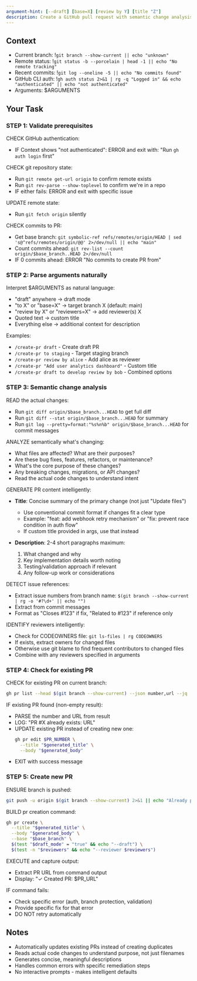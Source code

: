 ```yaml
---
argument-hint: [--draft] [base=X] [review by Y] [title "Z"]
description: Create a GitHub pull request with semantic change analysis
---
```


## Context

- Current branch: !`git branch --show-current || echo "unknown"`
- Remote status: !`git status -b --porcelain | head -1 || echo "No remote tracking"`
- Recent commits: !`git log --oneline -5 || echo "No commits found"`
- GitHub CLI auth: !`gh auth status 2>&1 | rg -q "Logged in" && echo "authenticated" || echo "not authenticated"`
- Arguments: $ARGUMENTS

## Your Task

### STEP 1: Validate prerequisites

CHECK GitHub authentication:
- IF Context shows "not authenticated": ERROR and exit with: "Run `gh auth login` first"

CHECK git repository state:
- Run `git remote get-url origin` to confirm remote exists
- Run `git rev-parse --show-toplevel` to confirm we're in a repo
- IF either fails: ERROR and exit with specific issue

UPDATE remote state:
- Run `git fetch origin` silently

CHECK commits to PR:
- Get base branch: `git symbolic-ref refs/remotes/origin/HEAD | sed 's@^refs/remotes/origin/@@' 2>/dev/null || echo "main"`
- Count commits ahead: `git rev-list --count origin/$base_branch..HEAD 2>/dev/null`
- IF 0 commits ahead: ERROR "No commits to create PR from"

### STEP 2: Parse arguments naturally

Interpret $ARGUMENTS as natural language:
- "draft" anywhere → draft mode
- "to X" or "base=X" → target branch X (default: main)
- "review by X" or "reviewers=X" → add reviewer(s) X
- Quoted text → custom title
- Everything else → additional context for description

Examples:

- `/create-pr draft` - Create draft PR
- `/create-pr to staging` - Target staging branch
- `/create-pr review by alice` - Add alice as reviewer
- `/create-pr "Add user analytics dashboard"` - Custom title
- `/create-pr draft to develop review by bob` - Combined options

### STEP 3: Semantic change analysis

READ the actual changes:
- Run `git diff origin/$base_branch...HEAD` to get full diff
- Run `git diff --stat origin/$base_branch...HEAD` for summary
- Run `git log --pretty=format:"%s%n%b" origin/$base_branch...HEAD` for commit messages

ANALYZE semantically what's changing:
- What files are affected? What are their purposes?
- Are these bug fixes, features, refactors, or maintenance?
- What's the core purpose of these changes?
- Any breaking changes, migrations, or API changes?
- Read the actual code changes to understand intent

GENERATE PR content intelligently:
- **Title**: Concise summary of the primary change (not just "Update files")
  - Use conventional commit format if changes fit a clear type
  - Example: "feat: add webhook retry mechanism" or "fix: prevent race condition in auth flow"
  - If custom title provided in args, use that instead

- **Description**: 2-4 short paragraphs maximum:
  1. What changed and why
  2. Key implementation details worth noting
  3. Testing/validation approach if relevant
  4. Any follow-up work or considerations

DETECT issue references:
- Extract issue numbers from branch name: `$(git branch --show-current | rg -o '#?\d+' || echo "")`
- Extract from commit messages
- Format as "Closes #123" if fix, "Related to #123" if reference only

IDENTIFY reviewers intelligently:
- Check for CODEOWNERS file: `git ls-files | rg CODEOWNERS`
- If exists, extract owners for changed files
- Otherwise use git blame to find frequent contributors to changed files
- Combine with any reviewers specified in arguments

### STEP 4: Check for existing PR

CHECK for existing PR on current branch:
```bash
gh pr list --head $(git branch --show-current) --json number,url --jq '.[0]' 2>/dev/null
```

IF existing PR found (non-empty result):
- PARSE the number and URL from result
- LOG: "PR #X already exists: URL"
- UPDATE existing PR instead of creating new one:
  ```bash
  gh pr edit $PR_NUMBER \
    --title "$generated_title" \
    --body "$generated_body"
  ```
- EXIT with success message

### STEP 5: Create new PR

ENSURE branch is pushed:
```bash
git push -u origin $(git branch --show-current) 2>&1 || echo "Already pushed"
```

BUILD pr creation command:
```bash
gh pr create \
  --title "$generated_title" \
  --body "$generated_body" \
  --base "$base_branch" \
  $(test "$draft_mode" = "true" && echo "--draft") \
  $(test -n "$reviewers" && echo "--reviewer $reviewers")
```

EXECUTE and capture output:
- Extract PR URL from command output
- Display: "✓ Created PR: $PR_URL"

IF command fails:
- Check specific error (auth, branch protection, validation)
- Provide specific fix for that error
- DO NOT retry automatically

## Notes

- Automatically updates existing PRs instead of creating duplicates
- Reads actual code changes to understand purpose, not just filenames
- Generates concise, meaningful descriptions
- Handles common errors with specific remediation steps
- No interactive prompts - makes intelligent defaults
